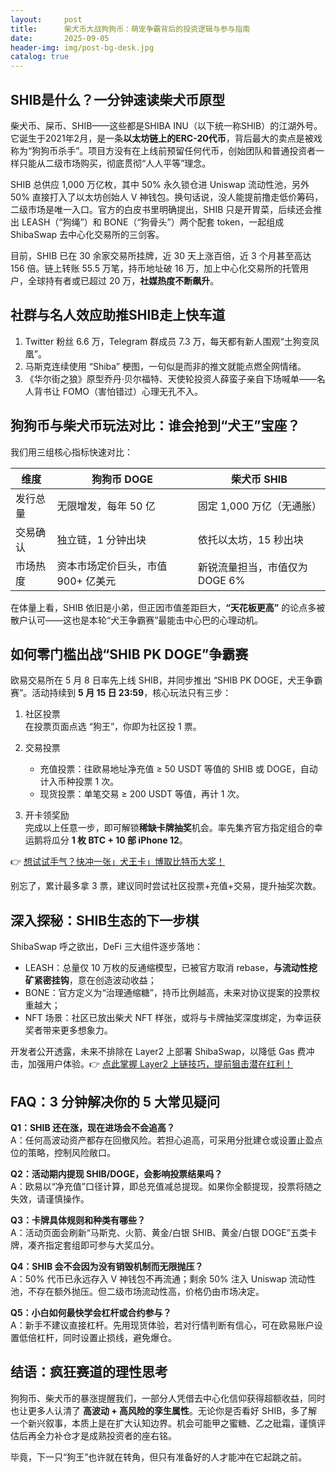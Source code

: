 ```yaml
---
layout:     post
title:      柴犬币大战狗狗币：萌宠争霸背后的投资逻辑与参与指南
date:       2025-09-05
header-img: img/post-bg-desk.jpg
catalog: true
---
```


## SHIB是什么？一分钟速读柴犬币原型
柴犬币、屎币、SHIB——这些都是SHIBA INU（以下统一称SHIB）的江湖外号。它诞生于2021年2月，是一条**以太坊链上的ERC-20代币**，背后最大的卖点是被戏称为“狗狗币杀手”。项目方没有在上线前预留任何代币，创始团队和普通投资者一样只能从二级市场购买，彻底贯彻“人人平等”理念。

SHIB 总供应 1,000 万亿枚，其中 50% 永久锁仓进 Uniswap 流动性池，另外 50% 直接打入了以太坊创始人 V 神钱包。换句话说，没人能提前撸走低价筹码，二级市场是唯一入口。官方的白皮书里明确提出，SHIB 只是开胃菜，后续还会推出 LEASH（“狗绳”）和 BONE（“狗骨头”）两个配套 token，一起组成 ShibaSwap 去中心化交易所的三剑客。

目前，SHIB 已在 30 余家交易所挂牌，近 30 天上涨百倍，近 3 个月甚至高达 156 倍。链上转账 55.5 万笔，持币地址破 16 万，加上中心化交易所的托管用户，全球持有者或已超过 20 万，**社媒热度不断飙升**。

## 社群与名人效应助推SHIB走上快车道
1. Twitter 粉丝 6.6 万，Telegram 群成员 7.3 万，每天都有新人围观“土狗变凤凰”。
2. 马斯克连续使用 “Shiba” 梗图，一句似是而非的推文就能点燃全网情绪。
3. 《华尔街之狼》原型乔丹·贝尔福特、天使轮投资人薛蛮子亲自下场喊单——名人背书让 FOMO（害怕错过）心理无孔不入。

## 狗狗币与柴犬币玩法对比：谁会抢到“犬王”宝座？
我们用三组核心指标快速对比：

| 维度 | 狗狗币 DOGE | 柴犬币 SHIB |
|---|---|---|
| 发行总量 | 无限增发，每年 50 亿 | 固定 1,000 万亿（无通胀） |
| 交易确认 | 独立链，1 分钟出块 | 依托以太坊，15 秒出块 |
| 市场热度 | 资本市场定价巨头，市值 900+ 亿美元 | 新锐流量担当，市值仅为 DOGE 6% |

在体量上看，SHIB 依旧是小弟，但正因市值差距巨大，**“天花板更高”** 的论点多被散户认可——这也是本轮“犬王争霸赛”最能击中心巴的心理动机。

## 如何零门槛出战“SHIB PK DOGE”争霸赛
欧易交易所在 5 月 8 日率先上线 SHIB，并同步推出 “SHIB PK DOGE，犬王争霸赛”。活动持续到 **5 月 15 日 23:59**，核心玩法只有三步：

1. 社区投票  
   在投票页面点选 “狗王”，你即为社区投 1 票。

2. 交易投票  
   - 充值投票：往欧易地址净充值 ≥ 50 USDT 等值的 SHIB 或 DOGE，自动计入币种投票 1 次。
   - 现货投票：单笔交易 ≥ 200 USDT 等值，再计 1 次。

3. 开卡领奖励  
   完成以上任意一步，即可解锁**稀缺卡牌抽奖**机会。率先集齐官方指定组合的幸运鹅将瓜分 **1 枚 BTC + 10 部 iPhone 12**。

👉 [想试试手气？快冲一张」犬王卡」博取比特币大奖！](https://okxdog.com/)

别忘了，累计最多拿 3 票，建议同时尝试社区投票+充值+交易，提升抽奖次数。

## 深入探秘：SHIB生态的下一步棋
ShibaSwap 呼之欲出，DeFi 三大组件逐步落地：

- LEASH：总量仅 10 万枚的反通缩模型，已被官方取消 rebase，**与流动性挖矿紧密挂钩**，意在创造波动收益；
- BONE：官方定义为“治理通缩糖”，持币比例越高，未来对协议提案的投票权重越大；
- NFT 场景：社区已放出柴犬 NFT 样张，或将与卡牌抽奖深度绑定，为幸运获奖者带来更多想象力。

开发者公开透露，未来不排除在 Layer2 上部署 ShibaSwap，以降低 Gas 费冲击，加强用户体验。👉 [点此掌握 Layer2 上链技巧，提前狙击潜在红利！](https://okxdog.com/)

## FAQ：3 分钟解决你的 5 大常见疑问

**Q1：SHIB 还在涨，现在进场会不会追高？**  
A：任何高波动资产都存在回撤风险。若担心追高，可采用分批建仓或设置止盈点位的策略，控制风险敞口。

**Q2：活动期内提现 SHIB/DOGE，会影响投票结果吗？**  
A：欧易以“净充值”口径计算，即总充值减总提现。如果你全额提现，投票将随之失效，请谨慎操作。

**Q3：卡牌具体规则和种类有哪些？**  
A：活动页面会刷新“马斯克、火箭、黄金/白银 SHIB、黄金/白银 DOGE”五类卡牌，凑齐指定套组即可参与大奖瓜分。

**Q4：SHIB 会不会因为没有销毁机制而无限抛压？**  
A：50% 代币已永远存入 V 神钱包不再流通；剩余 50% 注入 Uniswap 流动性池，不存在额外抛压。但二级市场流动性高，价格仍由市场决定。

**Q5：小白如何最快学会杠杆或合约参与？**  
A：新手不建议直接杠杆。先用现货体验，若对行情判断有信心，可在欧易账户设置低倍杠杆，同时设置止损线，避免爆仓。

## 结语：疯狂赛道的理性思考
狗狗币、柴犬币的暴涨提醒我们，一部分人凭借去中心化信仰获得超额收益，同时也让更多人认清了 **高波动 + 高风险的孪生属性**。无论你是否看好 SHIB，多了解一个新兴叙事，本质上是在扩大认知边界。机会可能甲之蜜糖、乙之砒霜，谨慎评估后再全力补仓才是成熟投资者的座右铭。

毕竟，下一只“狗王”也许就在转角，但只有准备好的人才能冲在它起跳之前。